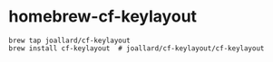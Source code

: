 # homebrew-cf-keylayout

```
brew tap joallard/cf-keylayout
brew install cf-keylayout  # joallard/cf-keylayout/cf-keylayout
```

